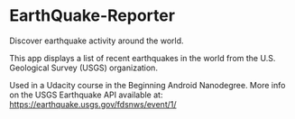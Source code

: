 # EarthQuake-Reporter
Discover earthquake activity around the world.

This app displays a list of recent earthquakes in the world from the U.S. Geological Survey (USGS) organization.

Used in a Udacity course in the Beginning Android Nanodegree.
More info on the USGS Earthquake API available at: https://earthquake.usgs.gov/fdsnws/event/1/
